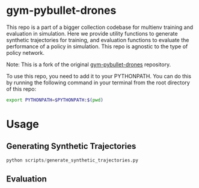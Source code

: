 # gym-pybullet-drones

This repo is a part of a bigger collection codebase for multienv training and evaluation in simulation. Here we provide utility functions to generate synthetic trajectories for training, and evaluation functions to evaluate the performance of a policy in simulation. This repo is agnostic to the type of policy network. 

Note: This is a fork of the original [gym-pybullet-drones](https://github.com/utiasDSL/gym-pybullet-drones) repository.

To use this repo, you need to add it to your PYTHONPATH. You can do this by running the following command in your terminal from the root directory of this repo:
```bash
export PYTHONPATH=$PYTHONPATH:$(pwd)

```

# Usage

## Generating Synthetic Trajectories
```python
python scripts/generate_synthetic_trajectories.py
```

## Evaluation